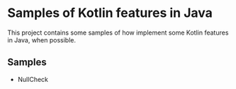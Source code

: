 # Samples of Kotlin features in Java
This project contains some samples of how implement some Kotlin features in Java, when possible.

## Samples
* NullCheck